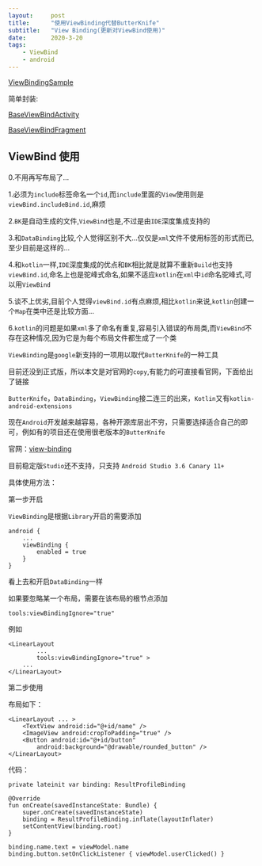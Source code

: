 ```yaml
---
layout:     post
title:      "使用ViewBinding代替ButterKnife"
subtitle:   "View Binding(更新对ViewBind使用)"
date:       2020-3-20
tags:
    - ViewBind
    - android
---
```


[ViewBindingSample](https://www.github.com/7449/codeKK-Android)

简单封装:

[BaseViewBindActivity](https://github.com/7449/codeKK-Android/blob/master/app/src/main/java/com/codekk/ui/base/BaseViewBindActivity.kt)

[BaseViewBindFragment](https://github.com/7449/codeKK-Android/blob/master/app/src/main/java/com/codekk/ui/base/BaseViewBindFragment.kt)

## ViewBind 使用

0.不用再写布局了...

1.必须为`include`标签命名一个`id`,而`include`里面的`View`使用则是`viewBind.includeBind.id`,麻烦

2.`BK`是自动生成的文件,`ViewBind`也是,不过是由`IDE`深度集成支持的

3.和`DataBinding`比较,个人觉得区别不大...仅仅是`xml`文件不使用标签的形式而已,至少目前是这样的...

4.和`kotlin`一样,`IDE`深度集成的优点和`BK`相比就是就算不重新`Build`也支持`viewBind.id`,命名上也是驼峰式命名,如果不适应`kotlin`在`xml`中`id`命名驼峰式,可以用`ViewBind`

5.谈不上优劣,目前个人觉得`viewBind.id`有点麻烦,相比`kotlin`来说,`kotlin`创建一个`Map`在类中还是比较方面...

6.`kotlin`的问题是如果`xml`多了命名有重复,容易引入错误的布局类,而`ViewBind`不存在这种情况,因为它是为每个布局文件都生成了一个类


`ViewBinding`是`google`新支持的一项用以取代`ButterKnife`的一种工具

目前还没到正式版，所以本文是对官网的`copy`,有能力的可直接看官网，下面给出了链接

`ButterKnife`，`DataBinding`，`ViewBinding`接二连三的出来，`Kotlin`又有`kotlin-android-extensions`

现在`Android`开发越来越容易，各种开源库层出不穷，只需要选择适合自己的即可，例如有的项目还在使用很老版本的`ButterKnife`

官网：[view-binding](https://developer.android.com/topic/libraries/view-binding)

目前稳定版`Studio`还不支持，只支持 `Android Studio 3.6 Canary 11+`

具体使用方法：

第一步开启

`ViewBinding`是根据`Library`开启的需要添加

    android {
        ...
        viewBinding {
            enabled = true
        }
    }
    
看上去和开启`DataBinding`一样

如果要忽略某一个布局，需要在该布局的根节点添加

    tools:viewBindingIgnore="true"
    
例如

    <LinearLayout
            ...
            tools:viewBindingIgnore="true" >
        ...
    </LinearLayout>
    
第二步使用

布局如下：

    <LinearLayout ... >
        <TextView android:id="@+id/name" />
        <ImageView android:cropToPadding="true" />
        <Button android:id="@+id/button"
            android:background="@drawable/rounded_button" />
    </LinearLayout>

代码：

    private lateinit var binding: ResultProfileBinding
    
    @Override
    fun onCreate(savedInstanceState: Bundle) {
        super.onCreate(savedInstanceState)
        binding = ResultProfileBinding.inflate(layoutInflater)
        setContentView(binding.root)
    }
    
    binding.name.text = viewModel.name
    binding.button.setOnClickListener { viewModel.userClicked() }







